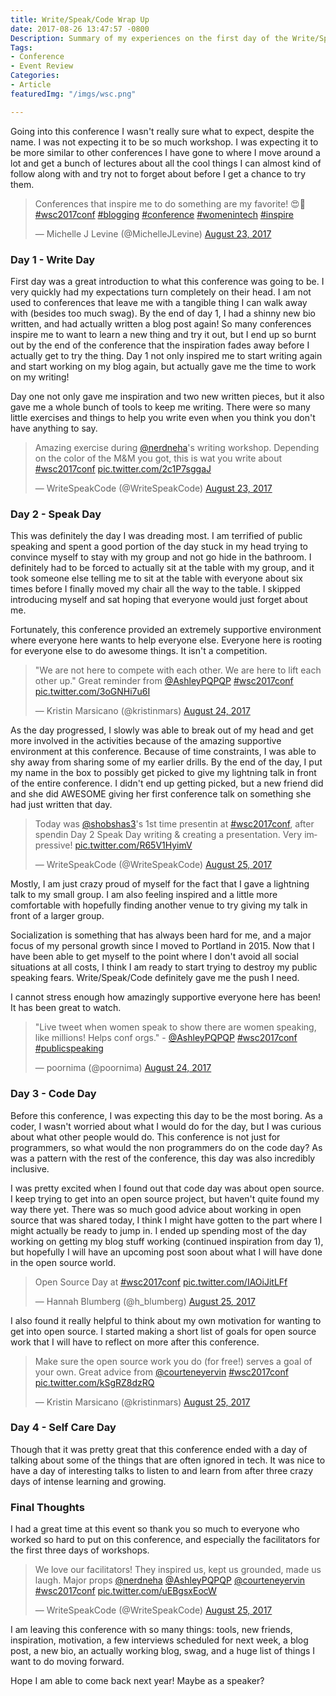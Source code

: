 ```yaml
---
title: Write/Speak/Code Wrap Up
date: 2017-08-26 13:47:57 -0800
Description: Summary of my experiences on the first day of the Write/Speak/Code conference.
Tags:
- Conference
- Event Review
Categories:
- Article
featuredImg: "/imgs/wsc.png"

---
```

Going into this conference I wasn't really sure what to expect, despite the name. I was not expecting it to be so much workshop. I was expecting it to be more similar to other conferences I have gone to where I move around a lot and get a bunch of lectures about all the cool things I can almost kind of follow along with and try not to forget about before I get a chance to try them.

<blockquote class="twitter-tweet" data-lang="en"><p lang="en" dir="ltr">Conferences that inspire me to do something are my favorite! 😍📝 <a href="https://twitter.com/hashtag/wsc2017conf?src=hash">#wsc2017conf</a> <a href="https://twitter.com/hashtag/blogging?src=hash">#blogging</a> <a href="https://twitter.com/hashtag/conference?src=hash">#conference</a> <a href="https://twitter.com/hashtag/womenintech?src=hash">#womenintech</a> <a href="https://twitter.com/hashtag/inspire?src=hash">#inspire</a></p>&mdash; Michelle J Levine (@MichelleJLevine) <a href="https://twitter.com/MichelleJLevine/status/900498330324656128">August 23, 2017</a></blockquote>
<script async src="//platform.twitter.com/widgets.js" charset="utf-8"></script>


### Day 1 - Write Day

First day was a great introduction to what this conference was going to be. I very quickly had my expectations turn completely on their head. I am not used to conferences that leave me with a tangible thing I can walk away with (besides too much swag). By the end of day 1, I had a shinny new bio written, and had actually written a blog post again! So many conferences inspire me to want to learn a new thing and try it out, but I end up so burnt out by the end of the conference that the inspiration fades away before I actually get to try the thing. Day 1 not only inspired me to start writing again and start working on my blog again, but actually gave me the time to work on my writing!

Day one not only gave me inspiration and two new written pieces, but it also gave me a whole bunch of tools to keep me writing. There were so many little exercises and things to help you write even when you think you don't have anything to say.

<blockquote class="twitter-tweet" data-lang="en"><p lang="en" dir="ltr">Amazing exercise during <a href="https://twitter.com/nerdneha">@nerdneha</a>&#39;s writing workshop. Depending on the color of the M&amp;M you got, this is wat you write about <a href="https://twitter.com/hashtag/wsc2017conf?src=hash">#wsc2017conf</a> <a href="https://t.co/2c1P7sggaJ">pic.twitter.com/2c1P7sggaJ</a></p>&mdash; WriteSpeakCode (@WriteSpeakCode) <a href="https://twitter.com/WriteSpeakCode/status/900454419073949697">August 23, 2017</a></blockquote>
<script async src="//platform.twitter.com/widgets.js" charset="utf-8"></script>


### Day 2 - Speak Day

This was definitely the day I was dreading most. I am terrified of public speaking and spent a good portion of the day stuck in my head trying to convince myself to stay with my group and not go hide in the bathroom. I definitely had to be forced to actually sit at the table with my group, and it took someone else telling me to sit at the table with everyone about six times before I finally moved my chair all the way to the table. I skipped introducing myself and sat hoping that everyone would just forget about me.

Fortunately, this conference provided an extremely supportive environment where everyone here wants to help everyone else. Everyone here is rooting for everyone else to do awesome things. It isn't a competition.

<blockquote class="twitter-tweet" data-lang="en"><p lang="en" dir="ltr">&quot;We are not here to compete with each other. We are here to lift each other up.&quot; Great reminder from <a href="https://twitter.com/AshleyPQPQP">@AshleyPQPQP</a> <a href="https://twitter.com/hashtag/wsc2017conf?src=hash">#wsc2017conf</a> <a href="https://t.co/3oGNHi7u6I">pic.twitter.com/3oGNHi7u6I</a></p>&mdash; Kristin Marsicano (@kristinmars) <a href="https://twitter.com/kristinmars/status/900774188851486720">August 24, 2017</a></blockquote>
<script async src="//platform.twitter.com/widgets.js" charset="utf-8"></script>

As the day progressed, I slowly was able to break out of my head and get more involved in the activities because of the amazing supportive environment at this conference. Because of time constraints, I was able to shy away from sharing some of my earlier drills. By the end of the day, I put my name in the box to possibly get picked to give my lightning talk in front of the entire conference. I didn't end up getting picked, but a new friend did and she did AWESOME giving her first conference talk on something she had just written that day.

<blockquote class="twitter-tweet" data-lang="en"><p lang="en" dir="ltr">Today was <a href="https://twitter.com/shobshas3">@shobshas3</a>&#39;s 1st time presentin at <a href="https://twitter.com/hashtag/wsc2017conf?src=hash">#wsc2017conf</a>, after spendin Day 2 Speak Day writing &amp; creating a presentation. Very impressive! <a href="https://t.co/R65V1HyimV">pic.twitter.com/R65V1HyimV</a></p>&mdash; WriteSpeakCode (@WriteSpeakCode) <a href="https://twitter.com/WriteSpeakCode/status/900895354257895424">August 25, 2017</a></blockquote>
<script async src="//platform.twitter.com/widgets.js" charset="utf-8"></script>

Mostly, I am just crazy proud of myself for the fact that I gave a lightning talk to my small group. I am also feeling inspired and a little more comfortable with hopefully finding another venue to try giving my talk in front of a larger group.

Socialization is something that has always been hard for me, and a major focus of my personal growth since I moved to Portland in 2015. Now that I have been able to get myself to the point where I don't avoid all social situations at all costs, I think I am ready to start trying to destroy my public speaking fears. Write/Speak/Code definitely gave me the push I need.

I cannot stress enough how amazingly supportive everyone here has been! It has been great to watch.

<blockquote class="twitter-tweet" data-lang="en"><p lang="en" dir="ltr">&quot;Live tweet when women speak to show there are women speaking, like millions! Helps conf orgs.&quot; - <a href="https://twitter.com/AshleyPQPQP">@AshleyPQPQP</a> <a href="https://twitter.com/hashtag/wsc2017conf?src=hash">#wsc2017conf</a> <a href="https://twitter.com/hashtag/publicspeaking?src=hash">#publicspeaking</a></p>&mdash; poornima (@poornima) <a href="https://twitter.com/poornima/status/900769999882567681">August 24, 2017</a></blockquote>
<script async src="//platform.twitter.com/widgets.js" charset="utf-8"></script>


### Day 3 - Code Day

Before this conference, I was expecting this day to be the most boring. As a coder, I wasn't worried about what I would do for the day, but I was curious about what other people would do. This conference is not just for programmers, so what would the non programmers do on the code day? As was a pattern with the rest of the conference, this day was also incredibly inclusive.

I was pretty excited when I found out that code day was about open source. I keep trying to get into an open source project, but haven't quite found my way there yet. There was so much good advice about working in open source that was shared today, I think I might have gotten to the part where I might actually be ready to jump in. I ended up spending most of the day working on getting my blog stuff working (continued inspiration from day 1), but hopefully I will have an upcoming post soon about what I will have done in the open source world.

<blockquote class="twitter-tweet" data-lang="en"><p lang="en" dir="ltr">Open Source Day at <a href="https://twitter.com/hashtag/wsc2017conf?src=hash">#wsc2017conf</a> <a href="https://t.co/IAOiJitLFf">pic.twitter.com/IAOiJitLFf</a></p>&mdash; Hannah Blumberg (@h_blumberg) <a href="https://twitter.com/h_blumberg/status/901120566656081920">August 25, 2017</a></blockquote>
<script async src="//platform.twitter.com/widgets.js" charset="utf-8"></script>

I also found it really helpful to think about my own motivation for wanting to get into open source. I started making a short list of goals for open source work that I will have to reflect on more after this conference.

<blockquote class="twitter-tweet" data-cards="hidden" data-lang="en"><p lang="en" dir="ltr">Make sure the open source work you do (for free!) serves a goal of your own. Great advice from <a href="https://twitter.com/courteneyervin">@courteneyervin</a> <a href="https://twitter.com/hashtag/wsc2017conf?src=hash">#wsc2017conf</a> <a href="https://t.co/kSgRZ8dzRQ">pic.twitter.com/kSgRZ8dzRQ</a></p>&mdash; Kristin Marsicano (@kristinmars) <a href="https://twitter.com/kristinmars/status/901137188670193664">August 25, 2017</a></blockquote>
<script async src="//platform.twitter.com/widgets.js" charset="utf-8"></script>


### Day 4 - Self Care Day

Though that it was pretty great that this conference ended with a day of talking about some of the things that are often ignored in tech. It was nice to have a day of interesting talks to listen to and learn from after three crazy days of intense learning and growing.


### Final Thoughts

I had a great time at this event so thank you so much to everyone who worked so hard to put on this conference, and especially the facilitators for the first three days of workshops.

<blockquote class="twitter-tweet" data-lang="en"><p lang="en" dir="ltr">We love our facilitators! They inspired us, kept us grounded, made us laugh. Major props <a href="https://twitter.com/nerdneha">@nerdneha</a> <a href="https://twitter.com/AshleyPQPQP">@AshleyPQPQP</a> <a href="https://twitter.com/courteneyervin">@courteneyervin</a> <a href="https://twitter.com/hashtag/wsc2017conf?src=hash">#wsc2017conf</a> <a href="https://t.co/uEBgsxEocW">pic.twitter.com/uEBgsxEocW</a></p>&mdash; WriteSpeakCode (@WriteSpeakCode) <a href="https://twitter.com/WriteSpeakCode/status/901187434989457408">August 25, 2017</a></blockquote>
<script async src="//platform.twitter.com/widgets.js" charset="utf-8"></script>

I am leaving this conference with so many things: tools, new friends, inspiration, motivation, a few interviews scheduled for next week, a blog post, a new bio, an actually working blog, swag, and a huge list of things I want to do moving forward.

Hope I am able to come back next year! Maybe as a speaker?